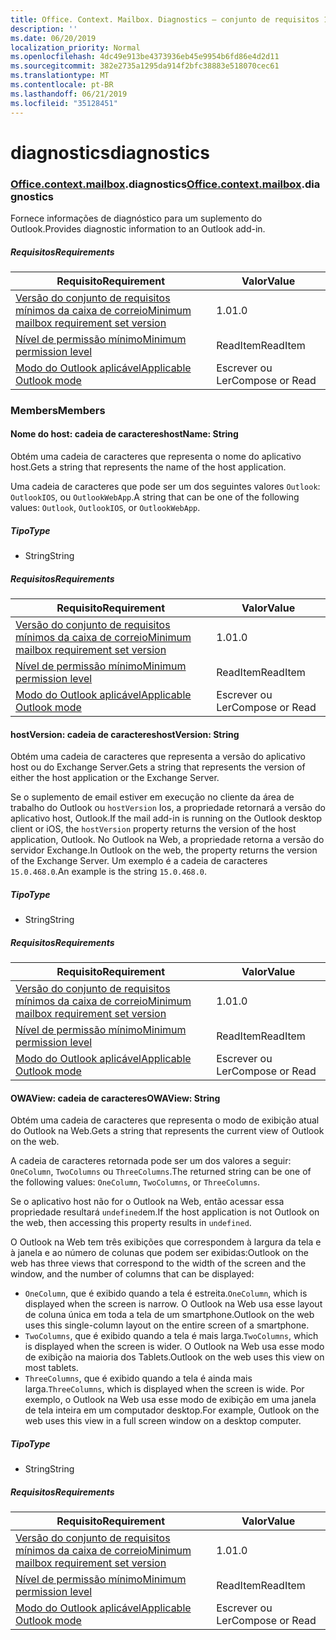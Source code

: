 ```yaml
---
title: Office. Context. Mailbox. Diagnostics – conjunto de requisitos 1,2
description: ''
ms.date: 06/20/2019
localization_priority: Normal
ms.openlocfilehash: 4dc49e913be4373936eb45e9954b6fd86e4d2d11
ms.sourcegitcommit: 382e2735a1295da914f2bfc38883e518070cec61
ms.translationtype: MT
ms.contentlocale: pt-BR
ms.lasthandoff: 06/21/2019
ms.locfileid: "35128451"
---
```

# <a name="diagnostics"></a><span data-ttu-id="5d3d2-102">diagnostics</span><span class="sxs-lookup"><span data-stu-id="5d3d2-102">diagnostics</span></span>

### <a name="officeofficemdcontextofficecontextmdmailboxofficecontextmailboxmddiagnostics"></a><span data-ttu-id="5d3d2-103">[Office](Office.md)[.context](Office.context.md)[.mailbox](Office.context.mailbox.md).diagnostics</span><span class="sxs-lookup"><span data-stu-id="5d3d2-103">[Office](Office.md)[.context](Office.context.md)[.mailbox](Office.context.mailbox.md).diagnostics</span></span>

<span data-ttu-id="5d3d2-104">Fornece informações de diagnóstico para um suplemento do Outlook.</span><span class="sxs-lookup"><span data-stu-id="5d3d2-104">Provides diagnostic information to an Outlook add-in.</span></span>

##### <a name="requirements"></a><span data-ttu-id="5d3d2-105">Requisitos</span><span class="sxs-lookup"><span data-stu-id="5d3d2-105">Requirements</span></span>

|<span data-ttu-id="5d3d2-106">Requisito</span><span class="sxs-lookup"><span data-stu-id="5d3d2-106">Requirement</span></span>| <span data-ttu-id="5d3d2-107">Valor</span><span class="sxs-lookup"><span data-stu-id="5d3d2-107">Value</span></span>|
|---|---|
|[<span data-ttu-id="5d3d2-108">Versão do conjunto de requisitos mínimos da caixa de correio</span><span class="sxs-lookup"><span data-stu-id="5d3d2-108">Minimum mailbox requirement set version</span></span>](/office/dev/add-ins/reference/requirement-sets/outlook-api-requirement-sets)| <span data-ttu-id="5d3d2-109">1.0</span><span class="sxs-lookup"><span data-stu-id="5d3d2-109">1.0</span></span>|
|[<span data-ttu-id="5d3d2-110">Nível de permissão mínimo</span><span class="sxs-lookup"><span data-stu-id="5d3d2-110">Minimum permission level</span></span>](/outlook/add-ins/understanding-outlook-add-in-permissions)| <span data-ttu-id="5d3d2-111">ReadItem</span><span class="sxs-lookup"><span data-stu-id="5d3d2-111">ReadItem</span></span>|
|[<span data-ttu-id="5d3d2-112">Modo do Outlook aplicável</span><span class="sxs-lookup"><span data-stu-id="5d3d2-112">Applicable Outlook mode</span></span>](/outlook/add-ins/#extension-points)| <span data-ttu-id="5d3d2-113">Escrever ou Ler</span><span class="sxs-lookup"><span data-stu-id="5d3d2-113">Compose or Read</span></span>|

### <a name="members"></a><span data-ttu-id="5d3d2-114">Members</span><span class="sxs-lookup"><span data-stu-id="5d3d2-114">Members</span></span>

#### <a name="hostname-string"></a><span data-ttu-id="5d3d2-115">Nome do host: cadeia de caracteres</span><span class="sxs-lookup"><span data-stu-id="5d3d2-115">hostName: String</span></span>

<span data-ttu-id="5d3d2-116">Obtém uma cadeia de caracteres que representa o nome do aplicativo host.</span><span class="sxs-lookup"><span data-stu-id="5d3d2-116">Gets a string that represents the name of the host application.</span></span>

<span data-ttu-id="5d3d2-117">Uma cadeia de caracteres que pode ser um dos seguintes valores `Outlook`: `OutlookIOS`, ou `OutlookWebApp`.</span><span class="sxs-lookup"><span data-stu-id="5d3d2-117">A string that can be one of the following values: `Outlook`, `OutlookIOS`, or `OutlookWebApp`.</span></span>

##### <a name="type"></a><span data-ttu-id="5d3d2-118">Tipo</span><span class="sxs-lookup"><span data-stu-id="5d3d2-118">Type</span></span>

*   <span data-ttu-id="5d3d2-119">String</span><span class="sxs-lookup"><span data-stu-id="5d3d2-119">String</span></span>

##### <a name="requirements"></a><span data-ttu-id="5d3d2-120">Requisitos</span><span class="sxs-lookup"><span data-stu-id="5d3d2-120">Requirements</span></span>

|<span data-ttu-id="5d3d2-121">Requisito</span><span class="sxs-lookup"><span data-stu-id="5d3d2-121">Requirement</span></span>| <span data-ttu-id="5d3d2-122">Valor</span><span class="sxs-lookup"><span data-stu-id="5d3d2-122">Value</span></span>|
|---|---|
|[<span data-ttu-id="5d3d2-123">Versão do conjunto de requisitos mínimos da caixa de correio</span><span class="sxs-lookup"><span data-stu-id="5d3d2-123">Minimum mailbox requirement set version</span></span>](/office/dev/add-ins/reference/requirement-sets/outlook-api-requirement-sets)| <span data-ttu-id="5d3d2-124">1.0</span><span class="sxs-lookup"><span data-stu-id="5d3d2-124">1.0</span></span>|
|[<span data-ttu-id="5d3d2-125">Nível de permissão mínimo</span><span class="sxs-lookup"><span data-stu-id="5d3d2-125">Minimum permission level</span></span>](/outlook/add-ins/understanding-outlook-add-in-permissions)| <span data-ttu-id="5d3d2-126">ReadItem</span><span class="sxs-lookup"><span data-stu-id="5d3d2-126">ReadItem</span></span>|
|[<span data-ttu-id="5d3d2-127">Modo do Outlook aplicável</span><span class="sxs-lookup"><span data-stu-id="5d3d2-127">Applicable Outlook mode</span></span>](/outlook/add-ins/#extension-points)| <span data-ttu-id="5d3d2-128">Escrever ou Ler</span><span class="sxs-lookup"><span data-stu-id="5d3d2-128">Compose or Read</span></span>|

#### <a name="hostversion-string"></a><span data-ttu-id="5d3d2-129">hostVersion: cadeia de caracteres</span><span class="sxs-lookup"><span data-stu-id="5d3d2-129">hostVersion: String</span></span>

<span data-ttu-id="5d3d2-130">Obtém uma cadeia de caracteres que representa a versão do aplicativo host ou do Exchange Server.</span><span class="sxs-lookup"><span data-stu-id="5d3d2-130">Gets a string that represents the version of either the host application or the Exchange Server.</span></span>

<span data-ttu-id="5d3d2-131">Se o suplemento de email estiver em execução no cliente da área de trabalho do Outlook ou `hostVersion` Ios, a propriedade retornará a versão do aplicativo host, Outlook.</span><span class="sxs-lookup"><span data-stu-id="5d3d2-131">If the mail add-in is running on the Outlook desktop client or iOS, the `hostVersion` property returns the version of the host application, Outlook.</span></span> <span data-ttu-id="5d3d2-132">No Outlook na Web, a propriedade retorna a versão do servidor Exchange.</span><span class="sxs-lookup"><span data-stu-id="5d3d2-132">In Outlook on the web, the property returns the version of the Exchange Server.</span></span> <span data-ttu-id="5d3d2-133">Um exemplo é a cadeia de caracteres `15.0.468.0`.</span><span class="sxs-lookup"><span data-stu-id="5d3d2-133">An example is the string `15.0.468.0`.</span></span>

##### <a name="type"></a><span data-ttu-id="5d3d2-134">Tipo</span><span class="sxs-lookup"><span data-stu-id="5d3d2-134">Type</span></span>

*   <span data-ttu-id="5d3d2-135">String</span><span class="sxs-lookup"><span data-stu-id="5d3d2-135">String</span></span>

##### <a name="requirements"></a><span data-ttu-id="5d3d2-136">Requisitos</span><span class="sxs-lookup"><span data-stu-id="5d3d2-136">Requirements</span></span>

|<span data-ttu-id="5d3d2-137">Requisito</span><span class="sxs-lookup"><span data-stu-id="5d3d2-137">Requirement</span></span>| <span data-ttu-id="5d3d2-138">Valor</span><span class="sxs-lookup"><span data-stu-id="5d3d2-138">Value</span></span>|
|---|---|
|[<span data-ttu-id="5d3d2-139">Versão do conjunto de requisitos mínimos da caixa de correio</span><span class="sxs-lookup"><span data-stu-id="5d3d2-139">Minimum mailbox requirement set version</span></span>](/office/dev/add-ins/reference/requirement-sets/outlook-api-requirement-sets)| <span data-ttu-id="5d3d2-140">1.0</span><span class="sxs-lookup"><span data-stu-id="5d3d2-140">1.0</span></span>|
|[<span data-ttu-id="5d3d2-141">Nível de permissão mínimo</span><span class="sxs-lookup"><span data-stu-id="5d3d2-141">Minimum permission level</span></span>](/outlook/add-ins/understanding-outlook-add-in-permissions)| <span data-ttu-id="5d3d2-142">ReadItem</span><span class="sxs-lookup"><span data-stu-id="5d3d2-142">ReadItem</span></span>|
|[<span data-ttu-id="5d3d2-143">Modo do Outlook aplicável</span><span class="sxs-lookup"><span data-stu-id="5d3d2-143">Applicable Outlook mode</span></span>](/outlook/add-ins/#extension-points)| <span data-ttu-id="5d3d2-144">Escrever ou Ler</span><span class="sxs-lookup"><span data-stu-id="5d3d2-144">Compose or Read</span></span>|

#### <a name="owaview-string"></a><span data-ttu-id="5d3d2-145">OWAView: cadeia de caracteres</span><span class="sxs-lookup"><span data-stu-id="5d3d2-145">OWAView: String</span></span>

<span data-ttu-id="5d3d2-146">Obtém uma cadeia de caracteres que representa o modo de exibição atual do Outlook na Web.</span><span class="sxs-lookup"><span data-stu-id="5d3d2-146">Gets a string that represents the current view of Outlook on the web.</span></span>

<span data-ttu-id="5d3d2-147">A cadeia de caracteres retornada pode ser um dos valores a seguir: `OneColumn`, `TwoColumns` ou `ThreeColumns`.</span><span class="sxs-lookup"><span data-stu-id="5d3d2-147">The returned string can be one of the following values: `OneColumn`, `TwoColumns`, or `ThreeColumns`.</span></span>

<span data-ttu-id="5d3d2-148">Se o aplicativo host não for o Outlook na Web, então acessar essa propriedade resultará `undefined`em.</span><span class="sxs-lookup"><span data-stu-id="5d3d2-148">If the host application is not Outlook on the web, then accessing this property results in `undefined`.</span></span>

<span data-ttu-id="5d3d2-149">O Outlook na Web tem três exibições que correspondem à largura da tela e à janela e ao número de colunas que podem ser exibidas:</span><span class="sxs-lookup"><span data-stu-id="5d3d2-149">Outlook on the web has three views that correspond to the width of the screen and the window, and the number of columns that can be displayed:</span></span>

*   <span data-ttu-id="5d3d2-150">`OneColumn`, que é exibido quando a tela é estreita.</span><span class="sxs-lookup"><span data-stu-id="5d3d2-150">`OneColumn`, which is displayed when the screen is narrow.</span></span> <span data-ttu-id="5d3d2-151">O Outlook na Web usa esse layout de coluna única em toda a tela de um smartphone.</span><span class="sxs-lookup"><span data-stu-id="5d3d2-151">Outlook on the web uses this single-column layout on the entire screen of a smartphone.</span></span>
*   <span data-ttu-id="5d3d2-152">`TwoColumns`, que é exibido quando a tela é mais larga.</span><span class="sxs-lookup"><span data-stu-id="5d3d2-152">`TwoColumns`, which is displayed when the screen is wider.</span></span> <span data-ttu-id="5d3d2-153">O Outlook na Web usa esse modo de exibição na maioria dos Tablets.</span><span class="sxs-lookup"><span data-stu-id="5d3d2-153">Outlook on the web uses this view on most tablets.</span></span>
*   <span data-ttu-id="5d3d2-154">`ThreeColumns`, que é exibido quando a tela é ainda mais larga.</span><span class="sxs-lookup"><span data-stu-id="5d3d2-154">`ThreeColumns`, which is displayed when the screen is wide.</span></span> <span data-ttu-id="5d3d2-155">Por exemplo, o Outlook na Web usa esse modo de exibição em uma janela de tela inteira em um computador desktop.</span><span class="sxs-lookup"><span data-stu-id="5d3d2-155">For example, Outlook on the web uses this view in a full screen window on a desktop computer.</span></span>

##### <a name="type"></a><span data-ttu-id="5d3d2-156">Tipo</span><span class="sxs-lookup"><span data-stu-id="5d3d2-156">Type</span></span>

*   <span data-ttu-id="5d3d2-157">String</span><span class="sxs-lookup"><span data-stu-id="5d3d2-157">String</span></span>

##### <a name="requirements"></a><span data-ttu-id="5d3d2-158">Requisitos</span><span class="sxs-lookup"><span data-stu-id="5d3d2-158">Requirements</span></span>

|<span data-ttu-id="5d3d2-159">Requisito</span><span class="sxs-lookup"><span data-stu-id="5d3d2-159">Requirement</span></span>| <span data-ttu-id="5d3d2-160">Valor</span><span class="sxs-lookup"><span data-stu-id="5d3d2-160">Value</span></span>|
|---|---|
|[<span data-ttu-id="5d3d2-161">Versão do conjunto de requisitos mínimos da caixa de correio</span><span class="sxs-lookup"><span data-stu-id="5d3d2-161">Minimum mailbox requirement set version</span></span>](/office/dev/add-ins/reference/requirement-sets/outlook-api-requirement-sets)| <span data-ttu-id="5d3d2-162">1.0</span><span class="sxs-lookup"><span data-stu-id="5d3d2-162">1.0</span></span>|
|[<span data-ttu-id="5d3d2-163">Nível de permissão mínimo</span><span class="sxs-lookup"><span data-stu-id="5d3d2-163">Minimum permission level</span></span>](/outlook/add-ins/understanding-outlook-add-in-permissions)| <span data-ttu-id="5d3d2-164">ReadItem</span><span class="sxs-lookup"><span data-stu-id="5d3d2-164">ReadItem</span></span>|
|[<span data-ttu-id="5d3d2-165">Modo do Outlook aplicável</span><span class="sxs-lookup"><span data-stu-id="5d3d2-165">Applicable Outlook mode</span></span>](/outlook/add-ins/#extension-points)| <span data-ttu-id="5d3d2-166">Escrever ou Ler</span><span class="sxs-lookup"><span data-stu-id="5d3d2-166">Compose or Read</span></span>|
